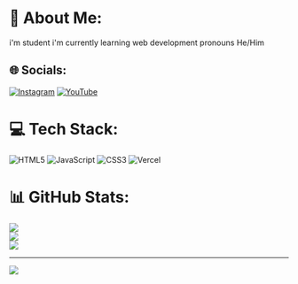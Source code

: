 # 💫 About Me:
i'm student                                    i'm currently learning web development                                pronouns He/Him


## 🌐 Socials:
[![Instagram](https://img.shields.io/badge/Instagram-%23E4405F.svg?logo=Instagram&logoColor=white)](https://instagram.com/Arifnnha) [![YouTube](https://img.shields.io/badge/YouTube-%23FF0000.svg?logo=YouTube&logoColor=white)](https://youtube.com/@arifnnha) 

# 💻 Tech Stack:
![HTML5](https://img.shields.io/badge/html5-%23E34F26.svg?style=for-the-badge&logo=html5&logoColor=white) ![JavaScript](https://img.shields.io/badge/javascript-%23323330.svg?style=for-the-badge&logo=javascript&logoColor=%23F7DF1E) ![CSS3](https://img.shields.io/badge/css3-%231572B6.svg?style=for-the-badge&logo=css3&logoColor=white) ![Vercel](https://img.shields.io/badge/vercel-%23000000.svg?style=for-the-badge&logo=vercel&logoColor=white)
# 📊 GitHub Stats:
![](https://github-readme-stats.vercel.app/api?username=Arifnnha&theme=dark&hide_border=false&include_all_commits=false&count_private=false)<br/>
![](https://github-readme-streak-stats.herokuapp.com/?user=Arifnnha&theme=dark&hide_border=false)<br/>
![](https://github-readme-stats.vercel.app/api/top-langs/?username=Arifnnha&theme=dark&hide_border=false&include_all_commits=false&count_private=false&layout=compact)

---
[![](https://visitcount.itsvg.in/api?id=Arifnnha&icon=0&color=0)](https://visitcount.itsvg.in)

<!-- Proudly created with GPRM ( https://gprm.itsvg.in ) -->

<!---
Arifnnha/Arifnnha is a ✨ special ✨ repository because its `README.md` (this file) appears on your GitHub profile.
You can click the Preview link to take a look at your changes.
--->
